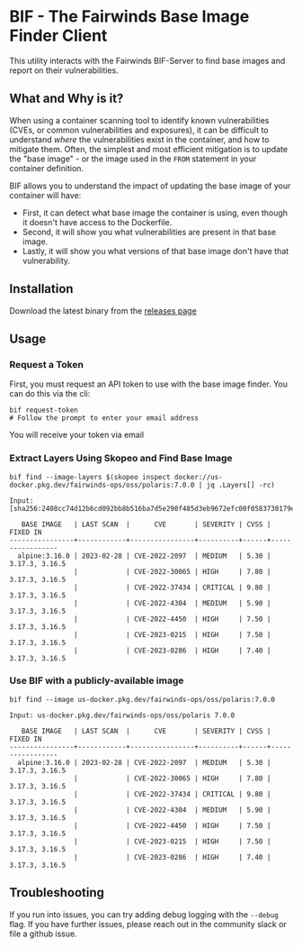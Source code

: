 # BIF - The Fairwinds Base Image Finder Client

This utility interacts with the Fairwinds BIF-Server to find base images and report on their vulnerabilities.

## What and Why is it?

When using a container scanning tool to identify known vulnerabilities (CVEs, or common vulnerabilities and exposures), it can be difficult to understand _where_ the vulnerabilities exist in the container, and how to mitigate them. Often, the simplest and most efficient mitigation is to update the "base image" - or the image used in the `FROM` statement in your container definition.

BIF allows you to understand the impact of updating the base image of your container will have:
  * First, it can detect what base image the container is using, even though it doesn't have access to the Dockerfile.
  * Second, it will show you what vulnerabilities are present in that base image.
  * Lastly, it will show you what versions of that base image don't have that vulnerability.

## Installation

Download the latest binary from the [releases page](https://github.com/FairwindsOps/bif/releases/latest)

## Usage

### Request a Token

First, you must request an API token to use with the base image finder. You can do this via the cli:

```
bif request-token
# Follow the prompt to enter your email address
```

You will receive your token via email

### Extract Layers Using Skopeo and Find Base Image

```
bif find --image-layers $(skopeo inspect docker://us-docker.pkg.dev/fairwinds-ops/oss/polaris:7.0.0 | jq .Layers[] -rc)

Input:  [sha256:2408cc74d12b6cd092bb8b516ba7d5e290f485d3eb9672efc00f0583730179e8]

   BASE IMAGE   | LAST SCAN  |      CVE       | SEVERITY | CVSS |    FIXED IN
----------------+------------+----------------+----------+------+-----------------
  alpine:3.16.0 | 2023-02-28 | CVE-2022-2097  | MEDIUM   | 5.30 | 3.17.3, 3.16.5
                |            | CVE-2022-30065 | HIGH     | 7.80 | 3.17.3, 3.16.5
                |            | CVE-2022-37434 | CRITICAL | 9.80 | 3.17.3, 3.16.5
                |            | CVE-2022-4304  | MEDIUM   | 5.90 | 3.17.3, 3.16.5
                |            | CVE-2022-4450  | HIGH     | 7.50 | 3.17.3, 3.16.5
                |            | CVE-2023-0215  | HIGH     | 7.50 | 3.17.3, 3.16.5
                |            | CVE-2023-0286  | HIGH     | 7.40 | 3.17.3, 3.16.5
```

### Use BIF with a publicly-available image
```
bif find --image us-docker.pkg.dev/fairwinds-ops/oss/polaris:7.0.0

Input: us-docker.pkg.dev/fairwinds-ops/oss/polaris 7.0.0

   BASE IMAGE   | LAST SCAN  |      CVE       | SEVERITY | CVSS |    FIXED IN
----------------+------------+----------------+----------+------+-----------------
  alpine:3.16.0 | 2023-02-28 | CVE-2022-2097  | MEDIUM   | 5.30 | 3.17.3, 3.16.5
                |            | CVE-2022-30065 | HIGH     | 7.80 | 3.17.3, 3.16.5
                |            | CVE-2022-37434 | CRITICAL | 9.80 | 3.17.3, 3.16.5
                |            | CVE-2022-4304  | MEDIUM   | 5.90 | 3.17.3, 3.16.5
                |            | CVE-2022-4450  | HIGH     | 7.50 | 3.17.3, 3.16.5
                |            | CVE-2023-0215  | HIGH     | 7.50 | 3.17.3, 3.16.5
                |            | CVE-2023-0286  | HIGH     | 7.40 | 3.17.3, 3.16.5
```

## Troubleshooting

If you run into issues, you can try adding debug logging with the `--debug` flag. If you have further issues, please reach out in the community slack or file a github issue.
